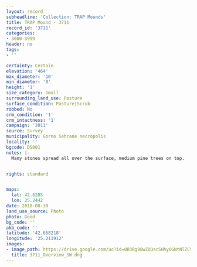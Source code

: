 ```yaml
---
layout: record
subheadline: 'Collection: TRAP Mounds'
title: TRAP Mound - 3711
record_id: '3711'
categories:
- 3000-3999
header: no
tags:
- ''

certainty: Certain
elevation: '464'
max_diameter: '10'
min_diameter: '8'
height: '1'
size_category: Small
surrounding_land_use: Pasture
surface_condition: Pasture|Scrub
robbed: No
crm_condition: '1'
crm_intactness: '1'
campaign: '2011'
source: Survey
municipality: Gorno Sahrane necropolis
locality: ''
bgcode: DS001
notes: |-
  Many stones spread all over the surface, medium pine trees on top.


rights: standard


maps:
  lat: 42.6285
  lon: 25.2442
date: 2018-08-30
land_use_source: Photo
photo: Good
bg_code: ''
akb_code: ''
latitude: '42.668218'
longitude: '25.211912'
images:
- image_path: https://drive.google.com/uc?id=0B3Rg88wZDQscSHhyOGNtNlZCVWc
  title: 3711_Overview_SW.dng
---
```

